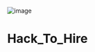![image](https://github.com/user-attachments/assets/229e2ed2-fcea-45cd-9f27-e95db7a57adf)





# Hack_To_Hire
